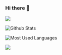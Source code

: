 ### Hi there 👋

<img src="https://readme-typing-svg.herokuapp.com/?lines=Welcome, vistors!;have a nice day!&font=Roboto" />

![Github Stats](https://github-readme-stats.vercel.app/api?username=monifeng&show_icons=true&theme=light&count_private=true)

![Most Used Languages](https://github-readme-stats.vercel.app/api/top-langs/?username=monifeng&theme=light&layout=compact)

![](https://activity-graph.herokuapp.com/graph?username=monifeng&theme=light)



